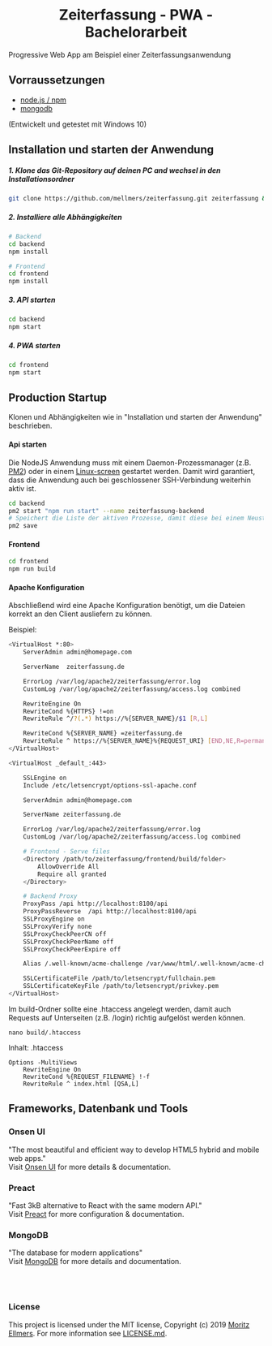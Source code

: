 <h1 style="text-align:center">Zeiterfassung - PWA - Bachelorarbeit</h1>

Progressive Web App am Beispiel einer Zeiterfassungsanwendung

## Vorraussetzungen
* [node.js / npm](https://nodejs.org/en/)
* [mongodb](https://www.mongodb.com/)

(Entwickelt und getestet mit Windows 10)

## Installation und starten der Anwendung

##### 1. Klone das Git-Repository auf deinen PC and wechsel in den Installationsordner
```bash
git clone https://github.com/mellmers/zeiterfassung.git zeiterfassung && cd zeiterfassung
```
  
##### 2. Installiere alle Abhängigkeiten
```bash
# Backend
cd backend
npm install

# Frontend
cd frontend
npm install
```

##### 3. API starten
```bash
cd backend
npm start
```

##### 4. PWA starten
```bash
cd frontend
npm start
```

## Production Startup
Klonen und Abhängigkeiten wie in "Installation und starten der Anwendung" beschrieben.

#### Api starten
Die NodeJS Anwendung muss mit einem Daemon-Prozessmanager (z.B. [PM2](https://pm2.keymetrics.io/)) oder in einem [Linux-screen](https://wiki.ubuntuusers.de/Screen/) gestartet werden. Damit wird garantiert, dass die Anwendung auch bei geschlossener SSH-Verbindung weiterhin aktiv ist.
```bash
cd backend
pm2 start "npm run start" --name zeiterfassung-backend
# Speichert die Liste der aktiven Prozesse, damit diese bei einem Neustart geladen werden
pm2 save
```

#### Frontend
```bash
cd frontend
npm run build
```

#### Apache Konfiguration
Abschließend wird eine Apache Konfiguration benötigt, um die Dateien korrekt an den Client ausliefern zu können.

Beispiel:
```bash
<VirtualHost *:80>
    ServerAdmin admin@homepage.com

    ServerName  zeiterfassung.de

    ErrorLog /var/log/apache2/zeiterfassung/error.log
    CustomLog /var/log/apache2/zeiterfassung/access.log combined

    RewriteEngine On
    RewriteCond %{HTTPS} !=on
    RewriteRule ^/?(.*) https://%{SERVER_NAME}/$1 [R,L]

    RewriteCond %{SERVER_NAME} =zeiterfassung.de
    RewriteRule ^ https://%{SERVER_NAME}%{REQUEST_URI} [END,NE,R=permanent]
</VirtualHost>

<VirtualHost _default_:443>

    SSLEngine on
    Include /etc/letsencrypt/options-ssl-apache.conf

    ServerAdmin admin@homepage.com

    ServerName zeiterfassung.de

    ErrorLog /var/log/apache2/zeiterfassung/error.log
    CustomLog /var/log/apache2/zeiterfassung/access.log combined

    # Frontend - Serve files
    <Directory /path/to/zeiterfassung/frontend/build/folder>
        AllowOverride All
        Require all granted
    </Directory>

    # Backend Proxy
    ProxyPass /api http://localhost:8100/api
    ProxyPassReverse  /api http://localhost:8100/api
    SSLProxyEngine on
    SSLProxyVerify none
    SSLProxyCheckPeerCN off
    SSLProxyCheckPeerName off
    SSLProxyCheckPeerExpire off

    Alias /.well-known/acme-challenge /var/www/html/.well-known/acme-challenge

    SSLCertificateFile /path/to/letsencrypt/fullchain.pem
    SSLCertificateKeyFile /path/to/letsencrypt/privkey.pem
</VirtualHost>
```

Im build-Ordner sollte eine .htaccess angelegt werden, damit auch Requests auf Unterseiten (z.B. /login) richtig aufgelöst werden können.
```
nano build/.htaccess
```

Inhalt: .htaccess
```
Options -MultiViews
    RewriteEngine On
    RewriteCond %{REQUEST_FILENAME} !-f
    RewriteRule ^ index.html [QSA,L]
```

## Frameworks, Datenbank und Tools

### Onsen UI
"The most beautiful and efficient way to develop HTML5 hybrid and mobile web apps." <br/>
Visit [Onsen UI](https://onsen.io/) for more details & documentation.

### Preact
"Fast 3kB alternative to React with the same modern API." <br/>
Visit [Preact](https://preactjs.com/) for more configuration & documentation.

### MongoDB
"The database for modern applications" <br/>
Visit [MongoDB](https://www.mongodb.com/) for more details and documentation.

<br />
<br />

### License
This project is licensed under the MIT license, Copyright (c) 2019 [Moritz Ellmers](https://moritzellmers.de). For more information see [LICENSE.md](https://github.com/mellmers/zeiterfassung/blob/master/LICENSE.md).  
